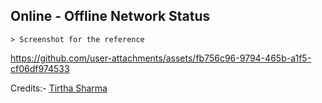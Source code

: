 ## Online - Offline Network Status

    > Screenshot for the reference

https://github.com/user-attachments/assets/fb756c96-9794-465b-a1f5-cf06df974533


Credits:- [Tirtha Sharma](https://github.com/genze121 "Tirtha Sharma")
